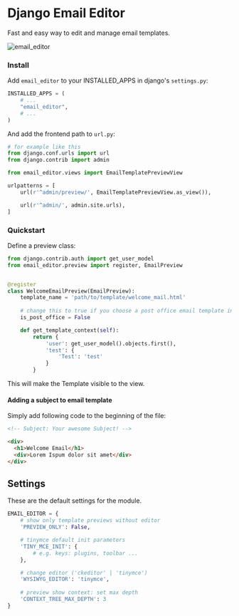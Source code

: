 # Django Email Editor

Fast and easy way to edit and manage email templates.

![email_editor](https://user-images.githubusercontent.com/17835639/180997275-eaa66c95-fda0-4003-be44-99077195a062.png)

### Install

Add `email_editor` to your INSTALLED_APPS in django's `settings.py`:

```python
INSTALLED_APPS = (
    # ...
    "email_editor",
    # ...
)
```

And add the frontend path to `url.py`:

```python
# for example like this
from django.conf.urls import url
from django.contrib import admin

from email_editor.views import EmailTemplatePreviewView

urlpatterns = [
    url(r'^admin/preview/', EmailTemplatePreviewView.as_view()),

    url(r'^admin/', admin.site.urls),
]
```

### Quickstart

Define a preview class:

```python
from django.contrib.auth import get_user_model
from email_editor.preview import register, EmailPreview


@register
class WelcomeEmailPreview(EmailPreview):
    template_name = 'path/to/template/welcome_mail.html'
    
    # change this to true if you choose a post office email template in "template_name"
    is_post_office = False

    def get_template_context(self):
        return {
            'user': get_user_model().objects.first(),
            'test': {
                'Test': 'test'
            }
        }

```

This will make the Template visible to the view.


#### Adding a subject to email template

Simply add following code to the beginning of the file:

```html
<!-- Subject: Your awesome Subject! -->

<div>
  <h1>Welcome Email</h1>
  <div>Lorem Ispum dolor sit amet</div>
</div>
```

## Settings

These are the default settings for the module.

```python
EMAIL_EDITOR = {
    # show only template previews without editor 
    'PREVIEW_ONLY': False,

    # tinymce default init parameters
    'TINY_MCE_INIT': {
        # e.g. keys: plugins, toolbar ... 
    },

    # change editor ('ckeditor' | 'tinymce')
    'WYSIWYG_EDITOR': 'tinymce',
    
    # preview show context: set max depth
    'CONTEXT_TREE_MAX_DEPTH': 3
}
```